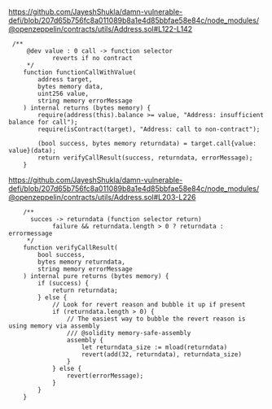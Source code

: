https://github.com/JayeshShukla/damn-vulnerable-defi/blob/207d65b756fc8a011089b8a1e4d85bbfae58e84c/node_modules/@openzeppelin/contracts/utils/Address.sol#L122-L142

```solidity
 /**
     @dev value : 0 call -> function selector
            reverts if no contract
     */
    function functionCallWithValue(
        address target,
        bytes memory data,
        uint256 value,
        string memory errorMessage
    ) internal returns (bytes memory) {
        require(address(this).balance >= value, "Address: insufficient balance for call");
        require(isContract(target), "Address: call to non-contract");

        (bool success, bytes memory returndata) = target.call{value: value}(data);
        return verifyCallResult(success, returndata, errorMessage);
    }
```


https://github.com/JayeshShukla/damn-vulnerable-defi/blob/207d65b756fc8a011089b8a1e4d85bbfae58e84c/node_modules/@openzeppelin/contracts/utils/Address.sol#L203-L226

```solidity
    /**
      succes -> returndata (function selector return)
            failure && returndata.length > 0 ? returndata : errormessage
     */
    function verifyCallResult(
        bool success,
        bytes memory returndata,
        string memory errorMessage
    ) internal pure returns (bytes memory) {
        if (success) {
            return returndata;
        } else {
            // Look for revert reason and bubble it up if present
            if (returndata.length > 0) {
                // The easiest way to bubble the revert reason is using memory via assembly
                /// @solidity memory-safe-assembly
                assembly {
                    let returndata_size := mload(returndata)
                    revert(add(32, returndata), returndata_size)
                }
            } else {
                revert(errorMessage);
            }
        }
    }
```